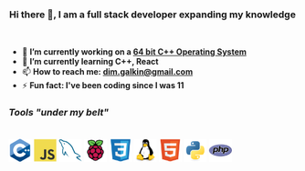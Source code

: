 <h3 align="center">Hi there 👋, I am a full stack developer expanding my knowledge</h3><br>


- 🔭 **I’m currently working on a <a href = "https://github.com/OSDEV-PROJECT">64 bit C++ Operating System**</a>
- 🌱 **I’m currently learning C++, React**
- 📫 **How to reach me: dim.galkin@gmail.com**
- ⚡ **Fun fact: I've been coding since I was 11**

<h3 align = "left"><i>Tools "under my belt"</i><br><br>
  <p>
<img width = 40 height = 40 src = "https://github.com/devicons/devicon/blob/master/icons/cplusplus/cplusplus-original.svg">
<img width = 40 height = 40 src = "https://github.com/devicons/devicon/blob/master/icons/javascript/javascript-original.svg">
<img width = 40 height = 40 src = "https://github.com/devicons/devicon/blob/master/icons/mysql/mysql-original.svg">
<img width = 40 height = 40 src = "https://github.com/devicons/devicon/blob/master/icons/raspberrypi/raspberrypi-original.svg">
<img width = 40 height = 40 src = "https://github.com/devicons/devicon/blob/master/icons/css3/css3-original.svg">
<img width = 40 height = 40 src = "https://github.com/devicons/devicon/blob/master/icons/linux/linux-original.svg">
<img width = 40 height = 40 src = "https://github.com/devicons/devicon/blob/master/icons/html5/html5-original.svg">
<img width = 40 height = 40 src = "https://github.com/devicons/devicon/blob/master/icons/python/python-original.svg">
<img width = 40 height = 40 src = "https://github.com/devicons/devicon/blob/master/icons/php/php-original.svg">
  </p>
</h3>
